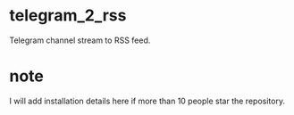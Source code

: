 # telegram_2_rss

Telegram channel stream to RSS feed.

# note

I will add installation details here if more than 10 people star the repository.